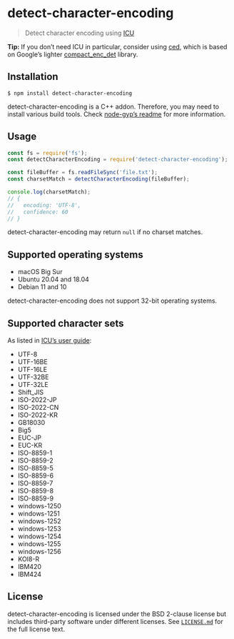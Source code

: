 # detect-character-encoding

> Detect character encoding using [ICU](http://site.icu-project.org)

**Tip:** If you don’t need ICU in particular, consider using [ced](https://github.com/sonicdoe/ced), which is based on Google’s lighter [compact_enc_det](https://github.com/google/compact_enc_det) library.

## Installation

```console
$ npm install detect-character-encoding
```

detect-character-encoding is a C++ addon. Therefore, you may need to install various build tools. Check [node-gyp’s readme](https://github.com/nodejs/node-gyp#installation) for more information.

## Usage

```js
const fs = require('fs');
const detectCharacterEncoding = require('detect-character-encoding');

const fileBuffer = fs.readFileSync('file.txt');
const charsetMatch = detectCharacterEncoding(fileBuffer);

console.log(charsetMatch);
// {
//   encoding: 'UTF-8',
//   confidence: 60
// }
```

detect-character-encoding may return `null` if no charset matches.

## Supported operating systems

- macOS Big Sur
- Ubuntu 20.04 and 18.04
- Debian 11 and 10

detect-character-encoding does not support 32-bit operating systems.

## Supported character sets

As listed in [ICU’s user guide](http://userguide.icu-project.org/conversion/detection#TOC-Detected-Encodings):

- UTF-8
- UTF-16BE
- UTF-16LE
- UTF-32BE
- UTF-32LE
- Shift_JIS
- ISO-2022-JP
- ISO-2022-CN
- ISO-2022-KR
- GB18030
- Big5
- EUC-JP
- EUC-KR
- ISO-8859-1
- ISO-8859-2
- ISO-8859-5
- ISO-8859-6
- ISO-8859-7
- ISO-8859-8
- ISO-8859-9
- windows-1250
- windows-1251
- windows-1252
- windows-1253
- windows-1254
- windows-1255
- windows-1256
- KOI8-R
- IBM420
- IBM424

## License

detect-character-encoding is licensed under the BSD 2-clause license but includes third-party software under different licenses. See [`LICENSE.md`](./LICENSE.md) for the full license text.

